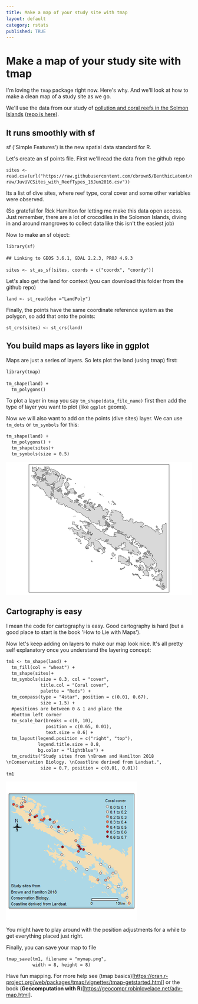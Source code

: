```yaml
---
title: Make a map of your study site with tmap
layout: default
category: rstats
published: TRUE
---
```



Make a map of your study site with tmap
=======================================

I'm loving the `tmap` package right now. Here's why. And we'll look at
how to make a clean map of a study site as we go.

We'll use the data from our study of [pollution and coral reefs in the
Solmon
Islands](https://conbio.onlinelibrary.wiley.com/doi/full/10.1111/cobi.13079?casa_token=Jk3ogcP8Wy4AAAAA%3AVcXbXq2EBCQB8dwQpM8o5ydOsblrsuIAxpwaO4QsuQwacDpNYJsbRi4hPmm64sqvrlmDr-zHmBPt)
([repo is here](https://github.com/cbrown5/BenthicLatent)).

It runs smoothly with sf
------------------------

sf ('Simple Features') is the new spatial data standard for R.

Let's create an sf points file. First we'll read the data from the
github repo

    sites <- read.csv(url("https://raw.githubusercontent.com/cbrown5/BenthicLatent/master/data-raw/JuvUVCSites_with_ReefTypes_16Jun2016.csv"))

Its a list of dive sites, where reef type, coral cover and some other
variables were observed.

(So grateful for Rick Hamilton for letting me make this data open
access. Just remember, there are a lot of crocodiles in the Solomon
Islands, diving in and around mangroves to collect data like this isn't
the easiest job)

Now to make an sf object:

    library(sf)

    ## Linking to GEOS 3.6.1, GDAL 2.2.3, PROJ 4.9.3

    sites <- st_as_sf(sites, coords = c("coordx", "coordy"))

Let's also get the land for context (you can download this folder from
the github repo)

    land <- st_read(dsn ="LandPoly")

Finally, the points have the same coordinate reference system as the
polygon, so add that onto the points:

    st_crs(sites) <- st_crs(land)

You build maps as layers like in ggplot
---------------------------------------

Maps are just a series of layers. So lets plot the land (using tmap)
first:

    library(tmap)

    tm_shape(land) +
      tm_polygons()

To plot a layer in `tmap` you say `tm_shape(data_file_name)` first then
add the type of layer you want to plot (like `ggplot` geoms).

Now we will also want to add on the points (dive sites) layer. We can
use `tm_dots` or `tm_symbols` for this:

    tm_shape(land) +
      tm_polygons() +
      tm_shape(sites)+
      tm_symbols(size = 0.5)

![](/images/study-site-map-tmap_files/figure-markdown_strict/unnamed-chunk-6-1.png)

Cartography is easy
-------------------

I mean the code for cartography is easy. Good cartography is hard (but a
good place to start is the book 'How to Lie with Maps').

Now let's keep adding on layers to make our map look nice. It's all
pretty self explanatory once you understand the layering concept:

    tm1 <- tm_shape(land) +
      tm_fill(col = "wheat") +
      tm_shape(sites)+
      tm_symbols(size = 0.3, col = "cover",
                 title.col = "Coral cover",
                 palette = "Reds") +
      tm_compass(type = "4star", position = c(0.01, 0.67),
                 size = 1.5) +
      #positions are between 0 & 1 and place the
      #bottom left corner
      tm_scale_bar(breaks = c(0, 10),
                   position = c(0.65, 0.01),
                   text.size = 0.6) +
      tm_layout(legend.position = c("right", "top"),
                legend.title.size = 0.8,
                bg.color = "lightblue") +
      tm_credits("Study sites from \nBrown and Hamilton 2018 \nConservation Biology. \nCoastline derived from Landsat.",
                 size = 0.7, position = c(0.01, 0.01))
    tm1

![](/images/study-site-map-tmap_files/figure-markdown_strict/unnamed-chunk-7-1.png)

You might have to play around with the position adjustments for a while
to get everything placed just right.

Finally, you can save your map to file

    tmap_save(tm1, filename = "mymap.png",
              width = 8, height = 8)

Have fun mapping. For more help see (tmap
basics)\[<https://cran.r-project.org/web/packages/tmap/vignettes/tmap-getstarted.html>\]
or the book (**Geocomputation with
R**)\[<https://geocompr.robinlovelace.net/adv-map.html>\].
